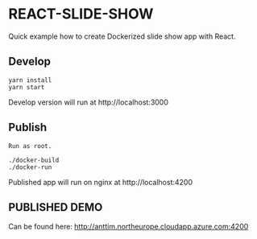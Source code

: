 # REACT-SLIDE-SHOW

Quick example how to create Dockerized slide show app with React.

## Develop

    yarn install
    yarn start

Develop version will run at http://localhost:3000

## Publish

    Run as root.

    ./docker-build
    ./docker-run

Published app will run on nginx at http://localhost:4200

## PUBLISHED DEMO

Can be found here:
<http://anttim.northeurope.cloudapp.azure.com:4200>
